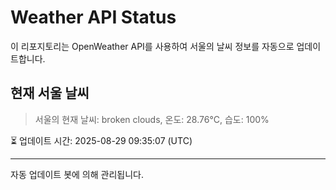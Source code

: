 
# Weather API Status

이 리포지토리는 OpenWeather API를 사용하여 서울의 날씨 정보를 자동으로 업데이트합니다.

## 현재 서울 날씨
> 서울의 현재 날씨: broken clouds, 온도: 28.76°C, 습도: 100%

⏳ 업데이트 시간: 2025-08-29 09:35:07 (UTC)

---
자동 업데이트 봇에 의해 관리됩니다.
